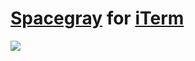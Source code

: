 [Spacegray](https://github.com/kkga/spacegray) for [iTerm](http://www.iterm2.com/)
===============

![](http://i.imgur.com/btWCAuw.png)
